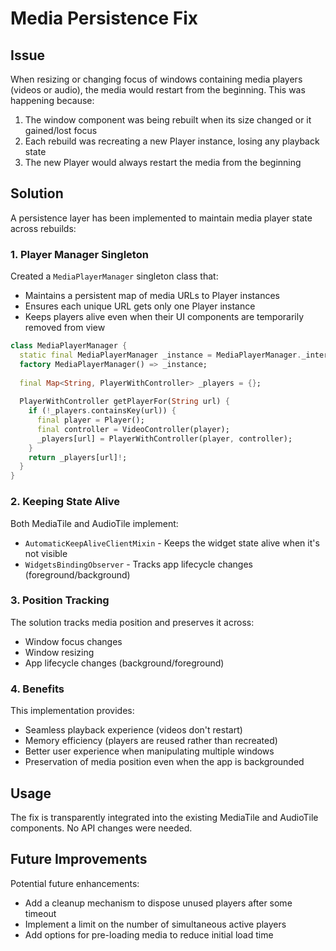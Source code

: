 # Media Persistence Fix

## Issue

When resizing or changing focus of windows containing media players (videos or audio), the media would restart from the beginning. This was happening because:

1. The window component was being rebuilt when its size changed or it gained/lost focus
2. Each rebuild was recreating a new Player instance, losing any playback state
3. The new Player would always restart the media from the beginning

## Solution

A persistence layer has been implemented to maintain media player state across rebuilds:

### 1. Player Manager Singleton

Created a `MediaPlayerManager` singleton class that:
- Maintains a persistent map of media URLs to Player instances
- Ensures each unique URL gets only one Player instance
- Keeps players alive even when their UI components are temporarily removed from view

```dart
class MediaPlayerManager {
  static final MediaPlayerManager _instance = MediaPlayerManager._internal();
  factory MediaPlayerManager() => _instance;
  
  final Map<String, PlayerWithController> _players = {};
  
  PlayerWithController getPlayerFor(String url) {
    if (!_players.containsKey(url)) {
      final player = Player();
      final controller = VideoController(player);
      _players[url] = PlayerWithController(player, controller);
    }
    return _players[url]!;
  }
}
```

### 2. Keeping State Alive

Both MediaTile and AudioTile implement:
- `AutomaticKeepAliveClientMixin` - Keeps the widget state alive when it's not visible
- `WidgetsBindingObserver` - Tracks app lifecycle changes (foreground/background)

### 3. Position Tracking

The solution tracks media position and preserves it across:
- Window focus changes
- Window resizing
- App lifecycle changes (background/foreground)

### 4. Benefits

This implementation provides:
- Seamless playback experience (videos don't restart)
- Memory efficiency (players are reused rather than recreated)
- Better user experience when manipulating multiple windows
- Preservation of media position even when the app is backgrounded

## Usage

The fix is transparently integrated into the existing MediaTile and AudioTile components. No API changes were needed.

## Future Improvements

Potential future enhancements:
- Add a cleanup mechanism to dispose unused players after some timeout
- Implement a limit on the number of simultaneous active players
- Add options for pre-loading media to reduce initial load time